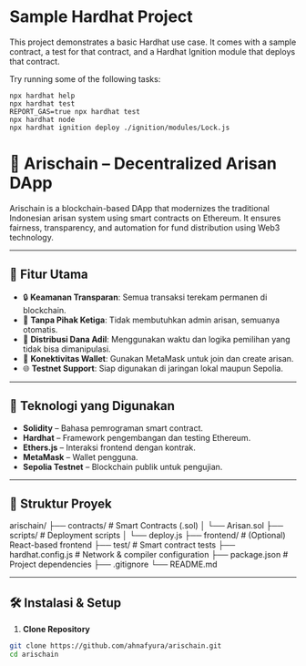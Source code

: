 # Sample Hardhat Project

This project demonstrates a basic Hardhat use case. It comes with a sample contract, a test for that contract, and a Hardhat Ignition module that deploys that contract.

Try running some of the following tasks:

```shell
npx hardhat help
npx hardhat test
REPORT_GAS=true npx hardhat test
npx hardhat node
npx hardhat ignition deploy ./ignition/modules/Lock.js
```

# 🧾 Arischain – Decentralized Arisan DApp

Arischain is a blockchain-based DApp that modernizes the traditional Indonesian arisan system using smart contracts on Ethereum. It ensures fairness, transparency, and automation for fund distribution using Web3 technology.

---

## 🚀 Fitur Utama

- 🔒 **Keamanan Transparan**: Semua transaksi terekam permanen di blockchain.
- 🤝 **Tanpa Pihak Ketiga**: Tidak membutuhkan admin arisan, semuanya otomatis.
- 🎲 **Distribusi Dana Adil**: Menggunakan waktu dan logika pemilihan yang tidak bisa dimanipulasi.
- 💼 **Konektivitas Wallet**: Gunakan MetaMask untuk join dan create arisan.
- 🌐 **Testnet Support**: Siap digunakan di jaringan lokal maupun Sepolia.

---

## 🧠 Teknologi yang Digunakan

- **Solidity** – Bahasa pemrograman smart contract.
- **Hardhat** – Framework pengembangan dan testing Ethereum.
- **Ethers.js** – Interaksi frontend dengan kontrak.
- **MetaMask** – Wallet pengguna.
- **Sepolia Testnet** – Blockchain publik untuk pengujian.

---

## 📁 Struktur Proyek

arischain/
├── contracts/ # Smart Contracts (.sol)
│ └── Arisan.sol
├── scripts/ # Deployment scripts
│ └── deploy.js
├── frontend/ # (Optional) React-based frontend
├── test/ # Smart contract tests
├── hardhat.config.js # Network & compiler configuration
├── package.json # Project dependencies
├── .gitignore
└── README.md


---

## 🛠️ Instalasi & Setup

1. **Clone Repository**
```bash
git clone https://github.com/ahnafyura/arischain.git
cd arischain

